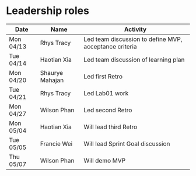 # Leadership roles

| Date      | Name              | Activity                                               |
|-----------|-------------------|--------------------------------------------------------|
| Mon 04/13 | Rhys Tracy        | Led team discussion to define MVP, acceptance criteria | 
| Tue 04/14 | Haotian Xia       | Led team discussion of learning plan                   | 
| Mon 04/20 | Shaurye Mahajan   | Led first Retro                                        | 
| Tue 04/21 | Rhys Tracy        | Led Lab01 work                                         | 
| Mon 04/27 | Wilson Phan       | Led second Retro                                       | 
| Mon 05/04 | Haotian Xia       | Will lead third Retro                                  |
| Tue 05/05 | Francie Wei       | Will lead Sprint Goal discussion                       |
| Thu 05/07 | Wilson Phan       | Will demo MVP                                          |
